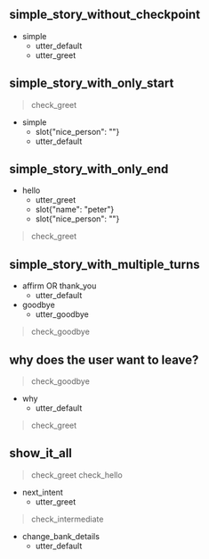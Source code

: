 ## simple_story_without_checkpoint
* simple                       <!-- user utterance in _intent[entities] format -->
    - utter_default
    - utter_greet

## simple_story_with_only_start
> check_greet                   <!-- checkpoints at the start define entry points -->
* simple
    - slot{"nice_person": ""}
    - utter_default

## simple_story_with_only_end
* hello
    - utter_greet
    - slot{"name": "peter"}
    - slot{"nice_person": ""}
> check_greet                   <!-- checkpoint defining the end of this turn -->

## simple_story_with_multiple_turns
* affirm OR thank_you
    - utter_default
* goodbye
    - utter_goodbye
> check_goodbye        

## why does the user want to leave?
> check_goodbye
* why
    - utter_default
> check_greet

## show_it_all
> check_greet
> check_hello                   <!-- allows multiple entry points -->

* next_intent
    - utter_greet              <!-- actions taken by the bot -->

> check_intermediate            <!-- allows intermediate checkpoints -->

* change_bank_details
    - utter_default            <!-- allows to end without checkpoints -->
